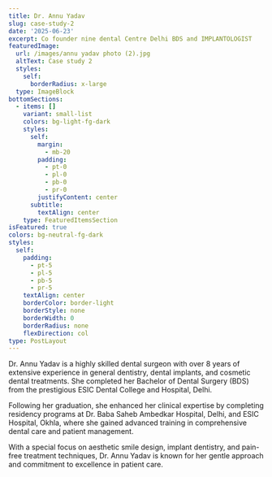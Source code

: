 ```yaml
---
title: Dr. Annu Yadav
slug: case-study-2
date: '2025-06-23'
excerpt: Co founder nine dental Centre Delhi BDS and IMPLANTOLOGIST
featuredImage:
  url: /images/annu yadav photo (2).jpg
  altText: Case study 2
  styles:
    self:
      borderRadius: x-large
  type: ImageBlock
bottomSections:
  - items: []
    variant: small-list
    colors: bg-light-fg-dark
    styles:
      self:
        margin:
          - mb-20
        padding:
          - pt-0
          - pl-0
          - pb-0
          - pr-0
        justifyContent: center
      subtitle:
        textAlign: center
    type: FeaturedItemsSection
isFeatured: true
colors: bg-neutral-fg-dark
styles:
  self:
    padding:
      - pt-5
      - pl-5
      - pb-5
      - pr-5
    textAlign: center
    borderColor: border-light
    borderStyle: none
    borderWidth: 0
    borderRadius: none
    flexDirection: col
type: PostLayout
---
```

Dr. Annu Yadav is a highly skilled dental surgeon with over 8 years of extensive experience in general dentistry, dental implants, and cosmetic dental treatments. She completed her Bachelor of Dental Surgery (BDS) from the prestigious ESIC Dental College and Hospital, Delhi.

Following her graduation, she enhanced her clinical expertise by completing residency programs at Dr. Baba Saheb Ambedkar Hospital, Delhi, and ESIC Hospital, Okhla, where she gained advanced training in comprehensive dental care and patient management.

With a special focus on aesthetic smile design, implant dentistry, and pain-free treatment techniques, Dr. Annu Yadav is known for her gentle approach and commitment to excellence in patient care.
